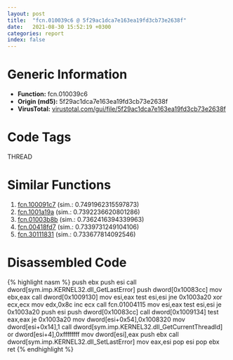 ```yaml
---
layout: post
title:  "fcn.010039c6 @ 5f29ac1dca7e163ea19fd3cb73e2638f"
date:   2021-08-30 15:52:19 +0300
categories: report
index: false
---
```


# Generic Information
- **Function:** fcn.010039c6
- **Origin (md5):** 5f29ac1dca7e163ea19fd3cb73e2638f
- **VirusTotal:** [virustotal.com/gui/file/5f29ac1dca7e163ea19fd3cb73e2638f][virustotal_ref]

# Code Tags
<span class="tag" id="THREAD">THREAD</span>


# Similar Functions

1. [fcn.100091c7][similar_1_ref] (sim.: 0.7491962315597873)
2. [fcn.1001a19a][similar_2_ref] (sim.: 0.7392236620801286)
3. [fcn.01003b8b][similar_3_ref] (sim.: 0.7362416394339963)
4. [fcn.00418fd7][similar_4_ref] (sim.: 0.7339731249104106)
5. [fcn.30111831][similar_5_ref] (sim.: 0.733677814092546)


# Disassembled Code

{% highlight nasm %}
push ebx
push esi
call dword[sym.imp.KERNEL32.dll_GetLastError]
push dword[0x10083cc]
mov ebx,eax
call dword[0x1009130]
mov esi,eax
test esi,esi
jne 0x1003a20
xor ecx,ecx
mov edx,0x8c
inc ecx
call fcn.01004115
mov esi,eax
test esi,esi
je 0x1003a20
push esi
push dword[0x10083cc]
call dword[0x1009134]
test eax,eax
je 0x1003a20
mov dword[esi+0x54],0x1008320
mov dword[esi+0x14],1
call dword[sym.imp.KERNEL32.dll_GetCurrentThreadId]
or dword[esi+4],0xffffffff
mov dword[esi],eax
push ebx
call dword[sym.imp.KERNEL32.dll_SetLastError]
mov eax,esi
pop esi
pop ebx
ret 
{% endhighlight %}


[similar_1_ref]: /report/fcn.100091c7@090dc3a8da6aa33c667b678303e4bdd6
[similar_2_ref]: /report/fcn.1001a19a@4c3818fdf32d89a09257dbc9d3e142ea
[similar_3_ref]: /report/fcn.01003b8b@5f29ac1dca7e163ea19fd3cb73e2638f
[similar_4_ref]: /report/fcn.00418fd7@1123b7aa5760238fe93045e585b8234c
[similar_5_ref]: /report/fcn.30111831@0a3653d3e8fb1320d70b4e1441359302
[virustotal_ref]: https://www.virustotal.com/gui/file/5f29ac1dca7e163ea19fd3cb73e2638f